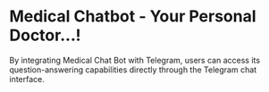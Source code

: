 # Medical Chatbot - Your Personal Doctor...!
By integrating Medical Chat Bot with Telegram, users can access its question-answering capabilities directly through the Telegram chat interface.
